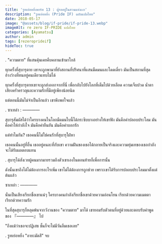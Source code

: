 ```yaml
---
title: 'รูทเย่อหยิ่งพาร์ท 13 : ผู้รออยู่ในสวนแห่งเงา'
description: "รูทเย่อหยิ่ง (Pride IF) ฉบับแปลไทย"
date: 2018-05-17
image: "@assets/blog/if-pride/if-pride-13.webp"
imageAlt: re zero IF-PRIDE แปลไทย
categories: [Ayamatsu]
author: admin
tags: [rezeroprideif]
hideToc: true
---
```

.
"ความตาย" ที่แสนคุ้นเคยคืบคลานเข้ามาใกล้

ทุกครั้งที่สุบารุตาย เขาจะถูกพามาที่ยังสถานที่ปริศนาที่แสนมืดมนและโดดเดี่ยว มันเป็นสถานที่สุดอ้างว้างที่ทนอยู่คนเดียวแทบไม่ได้

ทุกครั้งที่สุบารุตายเขาจะถูกส่งออกจากที่นี่ เพื่อกลับไปยังโลกที่เต็มไปด้วยเลือด ความเจ็บปวด น้ำตา เสียงคร่ำครวญและความรักที่มีอยู่เพียงน้อยนิด

แต่ตอนนี้มันไม่จำเป็นอีกแล้ว เขาพึงพอใจแล้ว

.
ซาเทล่า : ――――

สุบารุสัมผัสได้ว่าใครบางคนในโลกมืดมนใบนี้ได้กระซิบบางอย่างให้เขาฟัง มันคือคำปลอบประโลม มันคือคำให้กำลังใจ มันคือคำยืนยัน มันคือคำบอกรัก

แต่ทำไมกัน? เธอคนนี้ไม่ใช่คนรักที่สุบารุใฝ่หา

เธอคนนั้นอยู่ที่อื่น เธออยู่คนละที่กับเขา ความฝันของเธอได้กลายเป็นจริงและความทุ่มเทของเธอกำลังจะได้รับผลตอบแทน

.
สุบารุได้สังเวยผู้คนมากมายรวมถึงตัวเขาเองในตอนท้ายก็เพื่อการนั้น

ดังนั้นเขาถึงได้ไม่ต้องการอะไรเพิ่ม เขาไม่ได้ต้องการถูกช่วย เพราะเขาได้รับการปลอบประโลมมาตั้งแต่ต้นแล้ว

ซาเทล่า : ――――

นั่นเป็นเสียงเรียกชื่อเขาแน่ๆ ใครบางคนกำลังเรียกชื่อเขาด้วยความอ่อนโยน เรียกด้วยความเมตตา เรียกด้วยความรัก

ในที่สุดสุบารุก็หลุดพ้นจากวังวนของ "ความตาย" มาได้ เขายอมรับตัวตนที่อยู่ด้วยและตอบรับคำพูดของ 『――――』 ไป

"ถึงแม้ว่าเธอจะปฏิเสธ ชั้นก็จะไม่มีวันลืมเธอเลย"

.
รูทเย่อหยิ่ง "อายะมัตสึ" จบ
